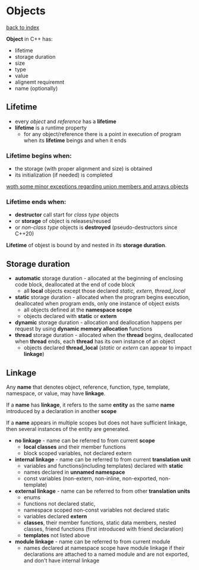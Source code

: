 # Objects
[back to index](./INDEX.md)

**Object** in C++ has:
- lifetime
- storage duration
- size
- type
- value
- alignemt requiremnt
- name (optionally)

## Lifetime
- every *object* and *reference* has a **lifetime**
- **lifetime** is a runtime property
  -  for any object/reference there is a point in execution of program when its **lifetime** beings and when it ends

### **Lifetime** begins when:
- the storage (with proper alignment and size) is obtained
- its initialization (if needed) is completed

[woth some minor exceptions regarding union members and arrays objects](https://en.cppreference.com/w/language/lifetime)
### **Lifetime** ends when:
- **destructor** call start for *class type* objects
- or **storage** of object is releases/reused
- or *non-class type* objects is **destroyed** (pseudo-destructors since C++20)

**Lifetime** of objest is bound by and nested in its **storage duration**.

## Storage duration
- **automatic** storage duration - allocated at the beginning of enclosing code block, deallocated at the end of code block
  - all **local** objects except those declared *static, extern, thread_local*
- **static** storage duration - allocated when the program begins execution, deallocated when program ends, only one instance of object exists
  - all objects defined at the **namespace scope**
  - objects declared with **static** or **extern**
- **dynamic** storage duration - allocation and deallocation happens per request by using **dynamic memory allocation** functions
- **thread** storage duration - allocated when the **thread** begins, deallocated when **thread** ends, each **thread** has its own instance of an object
  - objects declared **thread_local** (*static* or *extern* can appear to impact **linkage**)

## Linkage
Any **name** that denotes object, reference, function, type, template, namespace, or value, may have **linkage**.

If a **name** has **linkage**, it refers to the same **entity** as the same **name** introduced by a declaration in another **scope**

If a **name** appears in multiple scopes but does not have sufficient linkage, then several instances of the entity are generated.

- **no linkage** -  name can be referred to from current **scope**
  - **local classes** and their member functions
  - block scoped variables, not declared extern
- **internal linkage** - name can be referred to from current **translation unit**
  - variables and functions(including templates) declared with **static**
  - names declared in **unnamed namespace**
  - const variables (non-extern, non-inline, non-exported, non-template)
- **external linkage** - name can be referred to from other **translation units**
  - enums
  - functions not declared static, 
  - namespace scoped non-const variables not declared static
  - variables declared **extern**
  - **classes**, their member functions, static data members, nested classes, friend functions (first introduced with friend declaration)
  - **templates** not listed above
- **module linkage** - name can be referred to from current module
  - names declared at namespace scope have module linkage if their declarations are attached to a named module and are not exported, and don't have internal linkage

